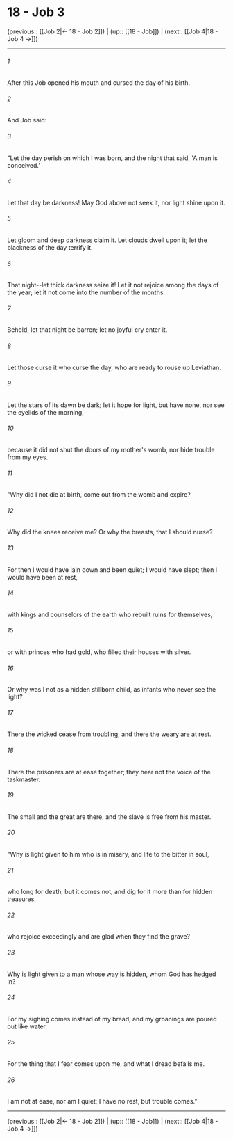 # 18 - Job 3

(previous:: [[Job 2|← 18 - Job 2]]) | (up:: [[18 - Job]]) | (next:: [[Job 4|18 - Job 4 →]])

***


###### 1 
After this Job opened his mouth and cursed the day of his birth. 

###### 2 
And Job said: 

###### 3 
"Let the day perish on which I was born, and the night that said, 'A man is conceived.' 

###### 4 
Let that day be darkness! May God above not seek it, nor light shine upon it. 

###### 5 
Let gloom and deep darkness claim it. Let clouds dwell upon it; let the blackness of the day terrify it. 

###### 6 
That night--let thick darkness seize it! Let it not rejoice among the days of the year; let it not come into the number of the months. 

###### 7 
Behold, let that night be barren; let no joyful cry enter it. 

###### 8 
Let those curse it who curse the day, who are ready to rouse up Leviathan. 

###### 9 
Let the stars of its dawn be dark; let it hope for light, but have none, nor see the eyelids of the morning, 

###### 10 
because it did not shut the doors of my mother's womb, nor hide trouble from my eyes. 

###### 11 
"Why did I not die at birth, come out from the womb and expire? 

###### 12 
Why did the knees receive me? Or why the breasts, that I should nurse? 

###### 13 
For then I would have lain down and been quiet; I would have slept; then I would have been at rest, 

###### 14 
with kings and counselors of the earth who rebuilt ruins for themselves, 

###### 15 
or with princes who had gold, who filled their houses with silver. 

###### 16 
Or why was I not as a hidden stillborn child, as infants who never see the light? 

###### 17 
There the wicked cease from troubling, and there the weary are at rest. 

###### 18 
There the prisoners are at ease together; they hear not the voice of the taskmaster. 

###### 19 
The small and the great are there, and the slave is free from his master. 

###### 20 
"Why is light given to him who is in misery, and life to the bitter in soul, 

###### 21 
who long for death, but it comes not, and dig for it more than for hidden treasures, 

###### 22 
who rejoice exceedingly and are glad when they find the grave? 

###### 23 
Why is light given to a man whose way is hidden, whom God has hedged in? 

###### 24 
For my sighing comes instead of my bread, and my groanings are poured out like water. 

###### 25 
For the thing that I fear comes upon me, and what I dread befalls me. 

###### 26 
I am not at ease, nor am I quiet; I have no rest, but trouble comes."

***

(previous:: [[Job 2|← 18 - Job 2]]) | (up:: [[18 - Job]]) | (next:: [[Job 4|18 - Job 4 →]])
